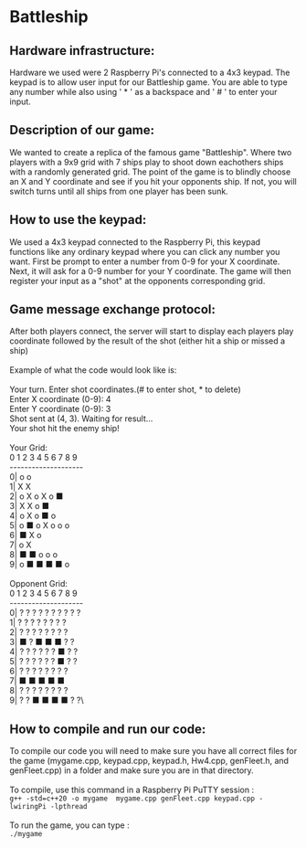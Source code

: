 # Battleship

## Hardware infrastructure:
Hardware we used were 2 Raspberry Pi's connected to a 4x3 keypad. The keypad is to allow user input for our Battleship game. You are able to type any number while also using ' * ' as a backspace and ' # ' to enter your input.


## Description of our game:
We wanted to create a replica of the famous game "Battleship". Where two players with a 9x9 grid with 7 ships play to shoot down eachothers ships with a randomly generated grid. The point of the game is to blindly choose an X and Y coordinate and see if you hit your opponents ship. If not, you will switch turns until all ships from one player has been sunk.

## How to use the keypad:
We used a 4x3 keypad connected to the Raspberry Pi, this keypad functions like any ordinary keypad where you can click any number you want. First be prompt to enter a number from 0-9 for your X coordinate. Next, it will ask for a 0-9 number for your Y coordinate. The game will then register your input as a "shot" at the opponents corresponding grid.

## Game message exchange protocol:
After both players connect, the server will start to display each players play coordinate followed by the result of the shot (either hit a ship or missed a ship)\
\
Example of what the code would look like is:\
\
Your turn. Enter shot coordinates.(# to enter shot, * to delete)\
Enter X coordinate (0-9): 4\
Enter Y coordinate (0-9): 3\
Shot sent at (4, 3). Waiting for result...\
Your shot hit the enemy ship!\
\
Your Grid:\
   0 1 2 3 4 5 6 7 8 9\
   --------------------\
0|     o         o\
1|     X   X\
2|   o X o X     o ■\
3|     X   X     o ■\
4|     o   X o     ■ o\
5| o ■ o   X o o   o\
6|   ■         X o\
7|   o         X\
8| ■ ■ o   o   o\
9|     o ■ ■ ■ ■ o\
\
Opponent Grid:\
   0 1 2 3 4 5 6 7 8 9\
   --------------------\
0| ? ? ? ? ? ? ? ? ? ?\
1| ? ? ? ? ?   ? ?   ?\
2| ? ?   ? ?   ? ? ? ?\
3|   ■ ? ■ ■ ■     ? ?\
4| ? ?   ? ? ? ? ■ ? ?\
5| ? ? ? ?   ? ? ■ ? ?\
6| ? ?   ? ? ? ?   ? ?\
7|   ■ ■     ■ ■ ■\
8| ?   ? ? ? ? ? ?   ?\
9| ? ?   ■ ■ ■ ■   ? ?\
## How to compile and run our code:
To compile our code you will need to make sure you have all correct files for the game (mygame.cpp, keypad.cpp, keypad.h, Hw4.cpp, genFleet.h, and genFleet.cpp) in a folder and make sure you are in that directory.\
\
To compile, use this command in a Raspberry Pi PuTTY session :\
`g++ -std=c++20 -o mygame  mygame.cpp genFleet.cpp keypad.cpp -lwiringPi -lpthread`\
\
To run the game, you can type :\
`./mygame` 

